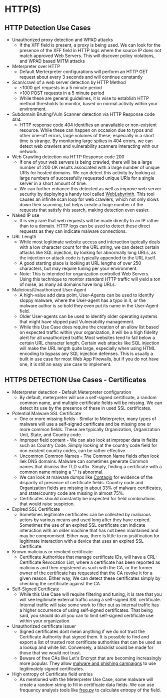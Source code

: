 # HTTP(S)

## **HTTP Detection Use Cases**

* Unauthorized proxy detection and WPAD attacks
  * If the XFF field is present, a proxy is being used. We can look for the presence of the XFF field in HTTP logs where the source IP does not match approved Web Servers. This will discover policy violations, and WPAD based MITM attacks
* Meterpreter over HTTP
  * Default Merterpreter configurations will perform an HTTP GET request about every 3 seconds and will continue constantly
* Scan/crawl of a web server detection by HTTP Method
  * \~1000 get requests in a 5 minute period
  * \>100 POST requests in a 5 minute period
  * While these are general guidelines, it is wise to establish HTTP method thresholds to monitor, based on normal activity within your environment.
* Subdomain Bruting/Vuln Scanner detection via HTTP Response code 404.
  * HTTP response code 404 identifies an unavailable or non-existent resource. While these can happen on occasion due to typos and other one-off errors, large volumes of these, especially in a short time is strange. By monitoring large spikes in 404 errors, we can detect web crawlers and vulnerability scanners interacting with our network.
* Web Crawling detection via HTTP Response code 200
  * If one of your web servers is being crawled, there will be a large number of 200 OK results associated with a large number of unique URIs for hosted domains. We can detect this activity by looking at large numbers of successfully requested unique URIs for a single server in a short amount of time.
  * We can further enhance this detected as well as improve web server security by deploying a handy tool called [WebLabyrinth](https://github.com/mayhemiclabs/weblabyrinth). This tool causes an infinite scan loop for web crawlers, which not only slows down their scanning, but helps create a huge number of the requests that satisfy this search, making detection even easier.
* Naked IP use
  * It is very rare that web requests will be made directly to an IP rather than to a domain. HTTP logs can be used to detect these direct requests as they can indicate malware connections.
* URL Length
  * While most legitimate website access and interaction typically deals with a low character count for the URL string, we can detect certain attacks like SQL injection, by looking for abnormally long URLs, as the injection or attack code is typically appended to the URL itself.
  * A good starting place is looking at URL lengths of over 250 characters, but may require tuning per your environment.
  * Note: This is intended for organization controlled Web Servers. Using this technique to monitor standard HTTP traffic will yield a ton of noise, as many ad domains have long URLs.
* Malicious/Unauthorized User-Agent
  * A high-value add data point, User-Agents can be used to identify sloppy malware, where the User-agent has a typo in it, or the malware author is so bold they even put its name in the User-Agent field.
  * Older User-agents can be used to identify older operating systems that might have slipped past Vulnerability management.
  * While this Use Case does require the creation of an allow list based on expected traffic within your organization, it will be a high fidelity alert for all unauthorized traffic.Most websites tend to fall below a certain URL character length. Certain web attacks like SQL injection will make the URL length quite large, especially when using HTML encoding to bypass any SQL injection defenses. This is usually a built in use case for most Web App Firewalls, but if you do not have one, it is still an easy use case to implement.

## **HTTPS DETECTION Use Cases - Certificates**

* Meterpreter detection - Default Meterpreter configuration
  * By default, meterpreter will use a self-signed certificate, a random common name, and multiple certificate fields will be missing. We can detect its use by the presence of these in used SSL certificates.
* Potential Malware SSL Certificate
  * One or more missing fields - Similar to Meterpreter, many types of malware will use a self-signed certificate and be missing one or more common fields. These are typically Organization, Organization Unit, State, and Country code.&#x20;
  * Improper field content - We can also look at improper data in fields such as Country Code. Simply looking at the country code field for non existent country codes, can be rather effective.
  * Uncommon Common Names - The Common Name fields often look liek DNS domains. Malware can sometimes generate Common names that dismiss the TLD suffix. Simply, finding a certificate with a common name missing a "." is abnormal.
  * We can look at malware dumps like [Contagio](https://contagiodump.blogspot.com/) for evidence of the disparity of presence of certificate fields. Country code and Organization fields are missing in about 33% of malware certificates, and state/country code are missing in almost 75%.&#x20;
  * Certificates should constantly be inspected for field combinations that would raise suspicion.
* Expired SSL Certificate
  * Sometimes legitimate certificates can be collected by malicious actors by various means and used long after they have expired. Sometimes the use of an expired SSL certificate can indicate interaction with an older machine that has not been maintained and may be compromised. Either way, there is little to no justification for legitimate interaction with a device that uses an expired SSL Certificate.
* Known malicious or revoked certificate
  * Certificate Authorities that manage certificate IDs, will have a CRL: Certificate Revocation List, where a certificate has been reported as malicious and then registered as such with the CA, or the former owner of the certificate has requested that the CA revoke it for a given reason. Either way, We can detect these certificates simply by checking the certificate against the CA.
* Self-Signed Certificate
  * While this Use Case will require filtering and tuning, it is rare that you will see legitimate external traffic using a self-signed SSL certificate. Internal traffic will take some work to filter out as internal traffic has a higher occurrence of using self-signed certificates. That being said, you should do all you can to limit self-signed certificate use within your organization.
* Unauthorized certificate issuer
  * Signed certificates dont mean anything if we do not trust the Certificate Authority that signed them. It is possible to find and export a list of trusted root certificate authorities that can be used as a lookup and white list. Conversely, a blacklist could be made for those that we would not trust.
  * Beware of free CAs like Let's Encrypt that are becoming increasingly more popular. They allow [malware and phishing campaigns](https://www.trendmicro.com/en\_us/research/16/a/lets-encrypt-now-being-abused-by-malvertisers.html) to use legitimately signed certificates.
* High entropy of Certificate field entries
  * As mentioned with the Meterpreter Use Case, some malware will create a random string to fill in certificate data fields. We can use frequency analysis tools like [freq.py](https://github.com/markbaggett/freq) to calculate entropy of the field.
